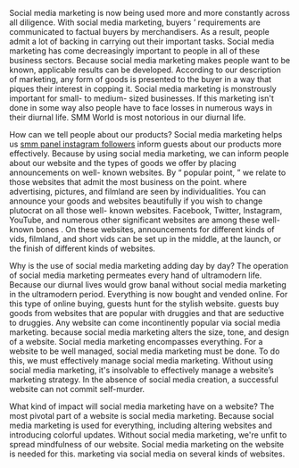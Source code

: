 Social media marketing is now being used more and more constantly across all diligence. With social media marketing, buyers ’ requirements are communicated to factual buyers by merchandisers. As a result, people admit a lot of backing in carrying out their important tasks. Social media marketing has come decreasingly important to people in all of these business sectors. Because social media marketing makes people want to be known, applicable results can be developed. According to our description of marketing, any form of goods is presented to the buyer in a way that piques their interest in copping it. Social media marketing is monstrously important for small- to medium- sized businesses. If this marketing isn't done in some way also people have to face losses in numerous ways in their diurnal life. SMM World is most notorious in our diurnal life.

How can we tell people about our products?
Social media marketing helps us <a href="https://smmvaly.com/">smm panel instagram followers</a> inform guests about our products more effectively. Because by using social media marketing, we can inform people about our website and the types of goods we offer by placing announcements on well- known websites. By “ popular point, ” we relate to those websites that admit the most business on the point. where advertising, pictures, and filmland are seen by individualities. You can announce your goods and websites beautifully if you wish to change plutocrat on all those well- known websites. Facebook, Twitter, Instagram, YouTube, and numerous other significant websites are among these well- known bones . On these websites, announcements for different kinds of vids, filmland, and short vids can be set up in the middle, at the launch, or the finish of different kinds of websites.

Why is the use of social media marketing adding day by day?
The operation of social media marketing permeates every hand of ultramodern life. Because our diurnal lives would grow banal without social media marketing in the ultramodern period. Everything is now bought and vended online. For this type of online buying, guests hunt for the stylish website. guests buy goods from websites that are popular with druggies and that are seductive to druggies. Any website can come incontinently popular via social media marketing. because social media marketing alters the size, tone, and design of a website. Social media marketing encompasses everything. For a website to be well managed, social media marketing must be done. To do this, we must effectively manage social media marketing. Without using social media marketing, it's insolvable to effectively manage a website’s marketing strategy. In the absence of social media creation, a successful website can not commit self-murder.

What kind of impact will social media marketing have on a website?
The most pivotal part of a website is social media marketing. Because social media marketing is used for everything, including altering websites and introducing colorful updates. Without social media marketing, we're unfit to spread mindfulness of our website. Social media marketing on the website is needed for this. marketing via social media on several kinds of websites.
